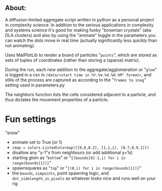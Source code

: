 ## About:
A diffusion-limited aggregate script written in python as a personal project in complexity science. In addition to the serious applications in complexity and systems science it's good for making funky "brownian crystals" (aka DLA clusters) and also by using the "animate" toggle in the parameters you can watch the dots move in real time (actually significantly less quickly than not animating).

Uses MatPlotLib to render a board of particles "`points`", which are stored as sets of tuples of coordinates (rather than storing a (sparse) matrix).

During the run, each new addition to the aggregate/agglomeration or "`glom`" is logged in a csv in `/data/<start time in %Y.%m.%d.%H.%M" format>`, and stills of the process are captured as according to the "`frames to snag`" setting used in parameters.py

The neighbors function lists the cells considered adjacent to a particle, and thus dictates the movement properties of a particle.


# Fun settings
"snow"
- animate set to True (or 1)
- `cmap = colors.ListedColormap([[0,0,0.2], [1,1,1], [0.7,0.9,1]])`
- disallow any "y-1"s from neighbours (or add additional y+1s)
- starting glom as "`bottom`" or "`{(bounds[0]-1,i) for i in range(bounds[1])}`"
- spawnsquares as "`top`" or "`{(0,i) for i in range(bounds[1])}`"
- the `bounds`, `simpoints`, point spawning logic, and `dot_sidelength_in_pixels` as whatever looks nice and runs well on your rig
